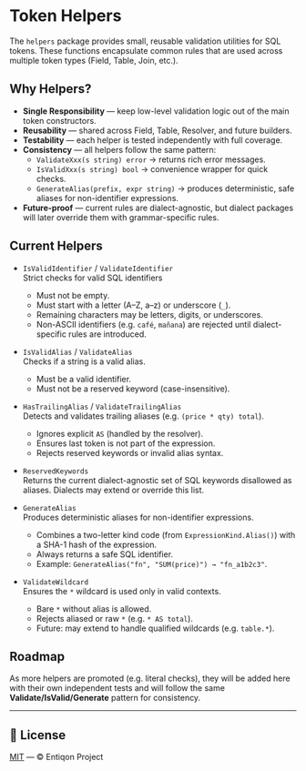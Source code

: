 # Token Helpers

The `helpers` package provides small, reusable validation utilities
for SQL tokens. These functions encapsulate common rules that are
used across multiple token types (Field, Table, Join, etc.).

## Why Helpers?

- **Single Responsibility** — keep low-level validation logic out of
  the main token constructors.
- **Reusability** — shared across Field, Table, Resolver, and future
  builders.
- **Testability** — each helper is tested independently with full
  coverage.
- **Consistency** — all helpers follow the same pattern:
    - `ValidateXxx(s string) error` → returns rich error messages.
    - `IsValidXxx(s string) bool` → convenience wrapper for quick checks.
    - `GenerateAlias(prefix, expr string)` → produces deterministic,
      safe aliases for non-identifier expressions.
- **Future-proof** — current rules are dialect-agnostic, but dialect
  packages will later override them with grammar-specific rules.

## Current Helpers

- `IsValidIdentifier` / `ValidateIdentifier`  
  Strict checks for valid SQL identifiers
    - Must not be empty.
    - Must start with a letter (A–Z, a–z) or underscore (`_`).
    - Remaining characters may be letters, digits, or underscores.
    - Non-ASCII identifiers (e.g. `café`, `mañana`) are rejected until
      dialect-specific rules are introduced.

- `IsValidAlias` / `ValidateAlias`  
  Checks if a string is a valid alias.
    - Must be a valid identifier.
    - Must not be a reserved keyword (case-insensitive).

- `HasTrailingAlias` / `ValidateTrailingAlias`  
  Detects and validates trailing aliases (e.g. `(price * qty) total`).
    - Ignores explicit `AS` (handled by the resolver).
    - Ensures last token is not part of the expression.
    - Rejects reserved keywords or invalid alias syntax.

- `ReservedKeywords`  
  Returns the current dialect-agnostic set of SQL keywords disallowed
  as aliases. Dialects may extend or override this list.

- `GenerateAlias`  
  Produces deterministic aliases for non-identifier expressions.
    - Combines a two-letter kind code (from `ExpressionKind.Alias()`)
      with a SHA-1 hash of the expression.
    - Always returns a safe SQL identifier.
    - Example: `GenerateAlias("fn", "SUM(price)") → "fn_a1b2c3"`.

- `ValidateWildcard`  
  Ensures the `*` wildcard is used only in valid contexts.
    - Bare `*` without alias is allowed.
    - Rejects aliased or raw `*` (e.g. `* AS total`).
    - Future: may extend to handle qualified wildcards (e.g. `table.*`).

## Roadmap

As more helpers are promoted (e.g. literal checks), they will be added
here with their own independent tests and will follow the same
**Validate/IsValid/Generate** pattern for consistency.

---

## 📄 License

[MIT](../../../LICENSE) — © Entiqon Project
